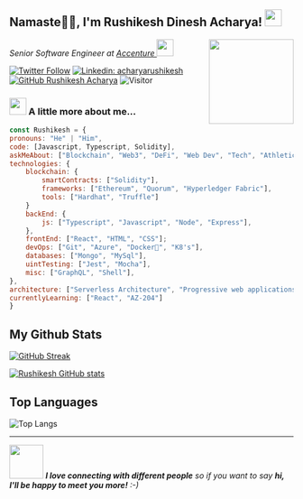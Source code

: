 <h2>  Namaste🙏🏻, I'm Rushikesh Dinesh Acharya! <img src="https://media.giphy.com/media/12oufCB0MyZ1Go/giphy.gif" width="30"></h2>
<img align=right src="https://media.giphy.com/media/M9gbBd9nbDrOTu1Mqx/giphy.gif" width="150">
<p><em>Senior Software Engineer at <a href="https://www.oneorigin.us/">Accenture
</a><img src="https://media.giphy.com/media/WUlplcMpOCEmTGBtBW/giphy.gif" width="30"> 
</em></p>
<em></em>
<p></p>
<p></p>

[![Twitter Follow](https://img.shields.io/twitter/follow/PuneriRushikesh?label=Follow)](https://twitter.com/intent/follow?screen_name=PuneriRushikesh)
[![Linkedin: acharyarushikesh](https://img.shields.io/badge/-acharyarushikesh-blue?style=flat-square&logo=Linkedin&logoColor=white&link=https://www.linkedin.com/in/acharyarushikesh/)](https://www.linkedin.com/in/thaianebraga/)
[![GitHub Rushikesh Acharya](https://img.shields.io/github/followers/rushikeshacharya?label=follow&style=social)](https://github.com/rushikeshacharya)
![Visitor](https://visitor-badge.laobi.icu/badge?page_id=rushikeshacharya.repoName)

<p></p>
<p></p>
<p></p>  


### <img src="https://media.giphy.com/media/VgCDAzcKvsR6OM0uWg/giphy.gif" width="30"> A little more about me...  

```javascript
const Rushikesh = {
pronouns: "He" | "Him",
code: [Javascript, Typescript, Solidity],
askMeAbout: ["Blockchain", "Web3", "DeFi", "Web Dev", "Tech", "Athletics", "Travelling"],
technologies: {
    blockchain: {
        smartContracts: ["Solidity"],
        frameworks: ["Ethereum", "Quorum", "Hyperledger Fabric"],
        tools: ["Hardhat", "Truffle"]
    }
    backEnd: {
        js: ["Typescript", "Javascript", "Node", "Express"],
    },
    frontEnd: ["React", "HTML", "CSS"];
    devOps: ["Git", "Azure", "Docker🐳", "K8's"],
    databases: ["Mongo", "MySql"],
    uintTesting: ["Jest", "Mocha"],
    misc: ["GraphQL", "Shell"],
},
architecture: ["Serverless Architecture", "Progressive web applications", "Single page applications"],
currentlyLearning: ["React", "AZ-204"]
}
```
## My Github Stats
[![GitHub Streak](https://streak-stats.demolab.com/?user=rushikeshacharya&theme=dark)](https://streak-stats.demolab.com/?user=rushikeshacharya&theme=dark)

[![Rushikesh GitHub stats](https://github-readme-stats.vercel.app/api?username=rushikeshacharya&theme=dark)](https://github.com/rushikeshacharya/github-readme-stats)


## Top Languages

 ![Top Langs](https://github-readme-stats.vercel.app/api/top-langs/?username=rushikeshacharya&layout=compact)

---
<img src="https://media.giphy.com/media/LnQjpWaON8nhr21vNW/giphy.gif" width="60"> <em><b>I love connecting with different people</b> so if you want to say <b>hi, I'll be happy to meet you more!</b> :-)</em>
